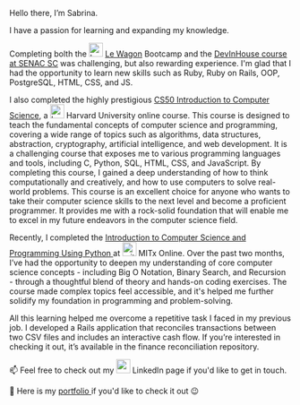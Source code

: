<body>
    <section class='about_me'>
        <p>Hello there, I’m Sabrina.</p>
        <p> I have a passion for learning and expanding my knowledge.</p>
        <p> Completing bolth the <img src="https://emoji.slack-edge.com/T02NE0241/wagon-logo/8174979b99be030e.png" height='25rem' alt="Le Wagon Logo"> <a href='https://lewagon.com'> Le Wagon</a> Bootcamp and the <a href='https://devinhouse.tech/'>DevInHouse course at SENAC SC</a> was challenging, but also rewarding experience. I'm glad that I had the opportunity to learn new skills such as Ruby, Ruby on Rails, OOP, PostgreSQL, HTML, CSS, and JS. </p>
        <p> I also completed the highly prestigious <a href="https://cs50.harvard.edu/x/2024/"> CS50 Introduction to Computer Science</a>, a <img src="https://github.com/sabrinamaral/sabrinamaral/assets/75286666/7068e45d-ae92-4078-8fad-4adb1079f98d" height='25rem' alt="harvard_logo"> Harvard University online course. This course is designed to teach the fundamental concepts of computer science and programming, covering a wide range of topics such as algorithms, data structures, abstraction, cryptography, artificial intelligence, and web development. It is a challenging course that exposes me to various programming languages and tools, including C, Python, SQL, HTML, CSS, and JavaScript. By completing this course, I gained a deep understanding of how to think computationally and creatively, and how to use computers to solve real-world problems. This course is an excellent choice for anyone who wants to take their computer science skills to the next level and become a proficient programmer. It provides me with a rock-solid foundation that will enable me to excel in my future endeavors in the computer science field.
        <p> Recently, I completed the <a href="https://www.edx.org/learn/computer-science/massachusetts-institute-of-technology-introduction-to-computer-science-and-programming-using-python"> Introduction to Computer Science and Programming Using Python <a/> at <img height='25rem' alt="mit_logo" src="https://github.com/user-attachments/assets/cc385f2f-9a42-4047-99e9-dc83747caf11" /> MITx Online. Over the past two months, I’ve had the opportunity to deepen my understanding of core computer science concepts - including Big O Notation, Binary Search, and Recursion - through a thoughtful blend of theory and hands-on coding exercises. The course made complex topics feel accessible, and it's helped me further solidify my foundation in programming and problem-solving.</p>
        <p> All this learning helped me overcome a repetitive task I faced in my previous job. I developed a Rails application that reconciles transactions between two CSV files and includes an interactive cash flow. If you’re interested in checking it out, it’s available in the finance reconciliation repository.</p>
        <p>📫 Feel free to check out my <a href='https://www.linkedin.com/in/sabrinamaral/'><img src="https://cdn.jsdelivr.net/gh/devicons/devicon/icons/linkedin/linkedin-original.svg" height='25rem'/></a> LinkedIn page if you'd like to get in touch.</p>
            <p>📨 Here is my <a href='https://sabrinamaral.github.io/portfolio/'> portfolio </a> if you'd like to check it out 😉</p>
    </section>  
</body>
<!---
 sabrinamaral/sabrinamaral is a ✨ special ✨ repository because its `README.md` (this file) appears on your GitHub profile.
You can click the Preview link to take a look at your changes.
--->
